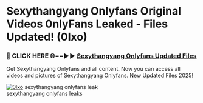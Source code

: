 # Sexythangyang Onlyfans Original Videos 0nlyFans Leaked - Files Updated! (0lxo)

<h3>🔴 CLICK HERE 🌐==►► <a href="https://tinyurl.com/x26r9saj" rel="nofollow">Sexythangyang Onlyfans Updated Files</a></h3>

Get Sexythangyang Onlyfans and all content. Now you can access all videos and pictures of Sexythangyang Onlyfans. New Updated Files 2025!

[![0lxo](https://i.imgur.com/LkgZPqh.gif)](https://tinyurl.com/x26r9saj)
sexythangyang onlyfans leak<br>
sexythangyang onlyfans leaks